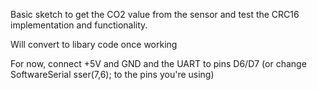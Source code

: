 Basic sketch to get the CO2 value from the sensor and test the CRC16 implementation and functionality. 

Will convert to libary code once working

For now, connect +5V and GND and the UART to pins D6/D7 (or change SoftwareSerial sser(7,6); to the pins you're using)
